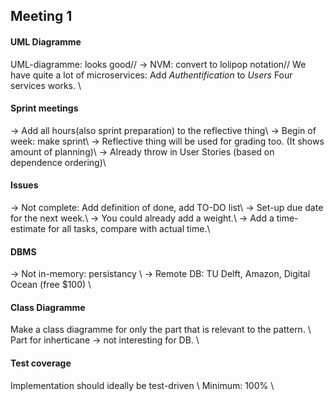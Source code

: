 ## Meeting 1

#### UML Diagramme
UML-diagramme: looks good//
-> NVM: convert to lolipop notation//
We have quite a lot of microservices: Add _Authentification_ to _Users_
Four services works. \\ 

#### Sprint meetings
-> Add all hours(also sprint preparation) to the reflective thing\\
-> Begin of week: make sprint\\
-> Reflective thing will be used for grading too. (It shows amount of planning)\\
-> Already throw in User Stories (based on dependence ordering)\\

#### Issues
-> Not complete: Add definition of done, add TO-DO list\\
-> Set-up due date for the next week.\\
-> You could already add a weight.\\
-> Add a time-estimate for all tasks, compare with actual time.\\

#### DBMS
-> Not in-memory: persistancy \\
-> Remote DB: TU Delft, Amazon, Digital Ocean (free $100) \\

#### Class Diagramme
Make a class diagramme for only the part that is relevant to the pattern. \\
Part for inherticane -> not interesting for DB. \\

#### Test coverage
Implementation should ideally be test-driven \\
Minimum: 100% \\

